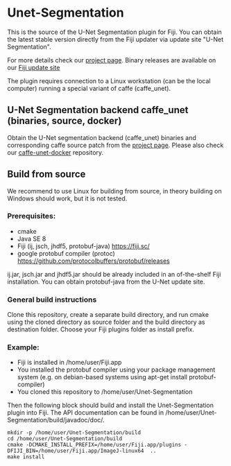 # Unet-Segmentation

This is the source of the U-Net Segmentation plugin for Fiji.
You can obtain the latest stable version directly from the Fiji updater via update site "U-Net Segmentation".

For more details check our [project page](https://lmb.informatik.uni-freiburg.de/resources/opensource/unet).
Binary releases are available on our [Fiji update site](https://sites.imagej.net/Falk/plugins/)

The plugin requires connection to a Linux workstation (can be the local computer) running a special variant of caffe (caffe_unet).

## U-Net Segmentation backend caffe_unet (binaries, source, docker)

Obtain the U-Net segmentation backend (caffe_unet) binaries and corresponding caffe source patch from the [project page](https://lmb.informatik.uni-freiburg.de/resources/opensource/unet).
Please also check our [caffe-unet-docker](https://hithub.com/lmb-freiburg/caffe-unet-docker) repository.

## Build from source

We recommend to use Linux for building from source, in theory building on Windows should work, but it is not tested.

### Prerequisites:
- cmake
- Java SE 8
- Fiji (ij, jsch, jhdf5, protobuf-java) https://fiji.sc/
- google protobuf compiler (protoc) https://github.com/protocolbuffers/protobuf/releases

ij.jar, jsch.jar and jhdf5.jar should be already included in an of-the-shelf Fiji installation. You can obtain protobuf-java from the U-Net update site.

### General build instructions
Clone this repository, create a separate build directory, and run cmake using the cloned directory as source folder and the build directory as destination folder. Choose your Fiji plugins folder as install prefix.

### Example:

- Fiji is installed in /home/user/Fiji.app
- You installed the protobuf compiler using your package management system (e.g. on debian-based systems using apt-get install protobuf-compiler)
- You cloned this repository to /home/user/Unet-Segmentation

Then the following block should build and install the Unet-Segmentation plugin into Fiji. The API documentation can be found in /home/user/Unet-Segmentation/build/javadoc/doc/.

```
mkdir -p /home/user/Unet-Segmentation/build
cd /home/user/Unet-Segmentation/build
cmake -DCMAKE_INSTALL_PREFIX=/home/user/Fiji.app/plugins -DFIJI_BIN=/home/user/Fiji.app/ImageJ-linux64  ..
make install
```
